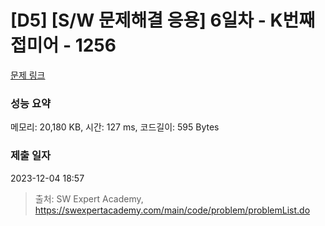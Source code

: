 # [D5] [S/W 문제해결 응용] 6일차 - K번째 접미어 - 1256 

[문제 링크](https://swexpertacademy.com/main/code/problem/problemDetail.do?contestProbId=AV18GHd6IskCFAZN) 

### 성능 요약

메모리: 20,180 KB, 시간: 127 ms, 코드길이: 595 Bytes

### 제출 일자

2023-12-04 18:57



> 출처: SW Expert Academy, https://swexpertacademy.com/main/code/problem/problemList.do